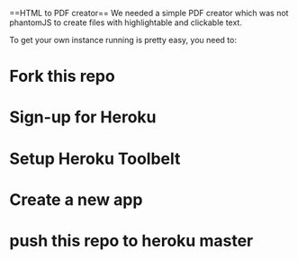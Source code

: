 ==HTML to PDF creator==
We needed a simple PDF creator which was not phantomJS to create files with highlightable and clickable text.

To get your own instance running is pretty easy, you need to:

# Fork this repo
# Sign-up for Heroku
# Setup Heroku Toolbelt
# Create a new app
# push this repo to heroku master

